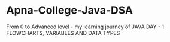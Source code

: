 # Apna-College-Java-DSA
From 0 to Advanced level - my learning journey of JAVA
DAY - 1 FLOWCHARTS, VARIABLES AND DATA TYPES
